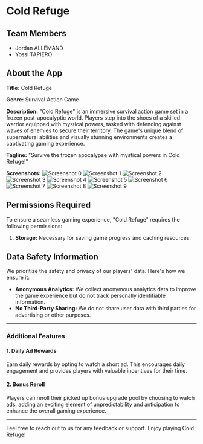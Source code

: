 # Cold Refuge

## Team Members
- Jordan ALLEMAND
- Yossi TAPIERO

## About the App

**Title:** Cold Refuge

**Genre:** Survival Action Game

**Description:**
"Cold Refuge" is an immersive survival action game set in a frozen post-apocalyptic world. Players step into the shoes of a skilled warrior equipped with mystical powers, tasked with defending against waves of enemies to secure their territory. The game's unique blend of supernatural abilities and visually stunning environments creates a captivating gaming experience.

**Tagline:**
"Survive the frozen apocalypse with mystical powers in Cold Refuge!"

**Screenshots:**
![Screenshot 0](0.jpg)
![Screenshot 1](1.jpg)
![Screenshot 2](2.jpg)
![Screenshot 3](3.jpg)
![Screenshot 4](4.jpg)
![Screenshot 5](5.jpg)
![Screenshot 6](6.jpg)
![Screenshot 7](7.jpg)
![Screenshot 8](8.jpg)
![Screenshot 9](9.jpg)

## Permissions Required

To ensure a seamless gaming experience, "Cold Refuge" requires the following permissions:

1. **Storage:** Necessary for saving game progress and caching resources.

## Data Safety Information

We prioritize the safety and privacy of our players' data. Here's how we ensure it:

- **Anonymous Analytics:** We collect anonymous analytics data to improve the game experience but do not track personally identifiable information.
- **No Third-Party Sharing:** We do not share user data with third parties for advertising or other purposes.

---

### Additional Features

#### 1. Daily Ad Rewards
Earn daily rewards by opting to watch a short ad. This encourages daily engagement and provides players with valuable incentives for their time.

#### 2. Bonus Reroll
Players can reroll their picked up bonus upgrade pool by choosing to watch ads, adding an exciting element of unpredictability and anticipation to enhance the overall gaming experience.

---

Feel free to reach out to us for any feedback or support. Enjoy playing Cold Refuge!

